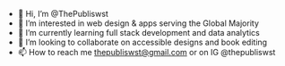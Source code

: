 - 👋 Hi, I’m @ThePubliswst
- 👀 I’m interested in web design & apps serving the Global Majority
- 🌱 I’m currently learning full stack development and data analytics
- 💞️ I’m looking to collaborate on accessible designs and book editing
- 📫 How to reach me thepubliswst@gmail.com or on IG @thepubliswst

<!---
ThePubliswst/ThePubliswst is a ✨ special ✨ repository because its `README.md` (this file) appears on your GitHub profile.
You can click the Preview link to take a look at your changes.
--->
